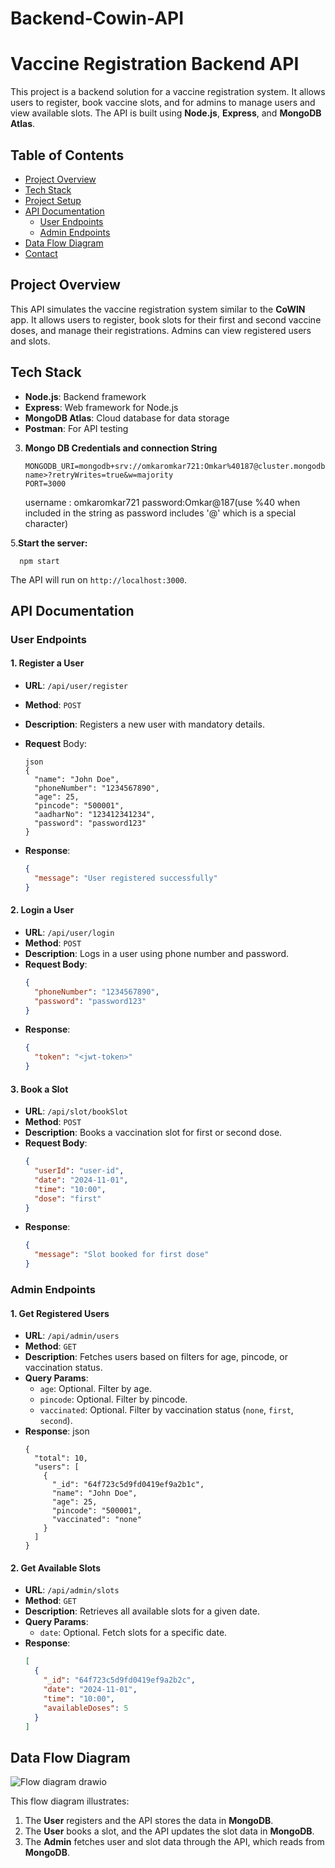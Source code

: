 # Backend-Cowin-API
# Vaccine Registration Backend API

This project is a backend solution for a vaccine registration system. It allows users to register, book vaccine slots, and for admins to manage users and view available slots. The API is built using **Node.js**, **Express**, and **MongoDB Atlas**.

## Table of Contents
- [Project Overview](#project-overview)
- [Tech Stack](#tech-stack)
- [Project Setup](#project-setup)
- [API Documentation](#api-documentation)
  - [User Endpoints](#user-endpoints)
  - [Admin Endpoints](#admin-endpoints)
- [Data Flow Diagram](#data-flow-diagram)
- [Contact](#contact)

## Project Overview

This API simulates the vaccine registration system similar to the **CoWIN** app. It allows users to register, book slots for their first and second vaccine doses, and manage their registrations. Admins can view registered users and slots.

## Tech Stack
- **Node.js**: Backend framework
- **Express**: Web framework for Node.js
- **MongoDB Atlas**: Cloud database for data storage
- **Postman**: For API testing

3. **Mongo DB Credentials and connection String**
   ```env
   MONGODB_URI=mongodb+srv://omkaromkar721:Omkar%40187@cluster.mongodb.net/<database-name>?retryWrites=true&w=majority
   PORT=3000
   ```
   username : omkaromkar721
   password:Omkar@187(use %40 when included in the string as password includes '@' which is a special character)

5.**Start the server:**
 ```
   npm start
```
   The API will run on `http://localhost:3000`.

## API Documentation

### User Endpoints

#### 1. **Register a User**
   - **URL**: `/api/user/register`
   - **Method**: `POST`
   - **Description**: Registers a new user with mandatory details.
   - **Request** Body:
     ```
     json
     {
       "name": "John Doe",
       "phoneNumber": "1234567890",
       "age": 25,
       "pincode": "500001",
       "aadharNo": "123412341234",
       "password": "password123"
     }
     ```

   - **Response**: 
     ```json
     {
       "message": "User registered successfully"
     }
     ```

#### 2. **Login a User**
   - **URL**: `/api/user/login`
   - **Method**: `POST`
   - **Description**: Logs in a user using phone number and password.
   - **Request Body**:
     ```json
     {
       "phoneNumber": "1234567890",
       "password": "password123"
     }
     ```
   - **Response**:
     ```json
     {
       "token": "<jwt-token>"
     }
     ```

#### 3. **Book a Slot**
   - **URL**: `/api/slot/bookSlot`
   - **Method**: `POST`
   - **Description**: Books a vaccination slot for first or second dose.
   - **Request Body**:
     ```json
     {
       "userId": "user-id",
       "date": "2024-11-01",
       "time": "10:00",
       "dose": "first"
     }
     ```
   - **Response**:
     ```json
     {
       "message": "Slot booked for first dose"
     }
     ```

### Admin Endpoints

#### 1. **Get Registered Users**
   - **URL**: `/api/admin/users`
   - **Method**: `GET`
   - **Description**: Fetches users based on filters for age, pincode, or vaccination status.
   - **Query Params**:
     - `age`: Optional. Filter by age.
     - `pincode`: Optional. Filter by pincode.
     - `vaccinated`: Optional. Filter by vaccination status (`none`, `first`, `second`).
   - **Response**:
      json
     ```
     {
       "total": 10,
       "users": [
         {
           "_id": "64f723c5d9fd0419ef9a2b1c",
           "name": "John Doe",
           "age": 25,
           "pincode": "500001",
           "vaccinated": "none"
         }
       ]
     }
     ```
    

#### 2. **Get Available Slots**
   - **URL**: `/api/admin/slots`
   - **Method**: `GET`
   - **Description**: Retrieves all available slots for a given date.
   - **Query Params**:
     - `date`: Optional. Fetch slots for a specific date.
   - **Response**:
     ```json
     [
       {
         "_id": "64f723c5d9fd0419ef9a2b2c",
         "date": "2024-11-01",
         "time": "10:00",
         "availableDoses": 5
       }
     ]
     ```

## Data Flow Diagram
![Flow diagram drawio](https://github.com/user-attachments/assets/7d3a34cb-2374-49ec-913e-68d90c75e05c)


This flow diagram illustrates:
1. The **User** registers and the API stores the data in **MongoDB**.
2. The **User** books a slot, and the API updates the slot data in **MongoDB**.
3. The **Admin** fetches user and slot data through the API, which reads from **MongoDB**.
